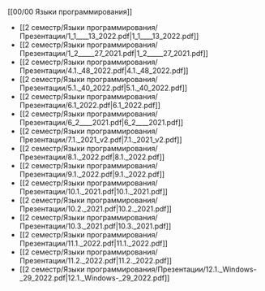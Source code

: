 [[00/00 Языки программирования]]

- [[2 семестр/Языки программирования/Презентации/1_1____13_2022.pdf|1_1____13_2022.pdf]]
- [[2 семестр/Языки программирования/Презентации/1_2_____27_2021.pdf|1_2_____27_2021.pdf]]
- [[2 семестр/Языки программирования/Презентации/4.1._48_2022.pdf|4.1._48_2022.pdf]]
- [[2 семестр/Языки программирования/Презентации/5.1._40_2022.pdf|5.1._40_2022.pdf]]
- [[2 семестр/Языки программирования/Презентации/6.1_2022.pdf|6.1_2022.pdf]]
- [[2 семестр/Языки программирования/Презентации/6_2____2021.pdf|6_2____2021.pdf]]
- [[2 семестр/Языки программирования/Презентации/7.1._2021_v2.pdf|7.1._2021_v2.pdf]]
- [[2 семестр/Языки программирования/Презентации/8.1._2022.pdf|8.1._2022.pdf]]
- [[2 семестр/Языки программирования/Презентации/9.1._2022.pdf|9.1._2022.pdf]]
- [[2 семестр/Языки программирования/Презентации/10.1._2021.pdf|10.1._2021.pdf]]
- [[2 семестр/Языки программирования/Презентации/10.2._2021.pdf|10.2._2021.pdf]]
- [[2 семестр/Языки программирования/Презентации/10.3._2021.pdf|10.3._2021.pdf]]
- [[2 семестр/Языки программирования/Презентации/11.1._2022.pdf|11.1._2022.pdf]]
- [[2 семестр/Языки программирования/Презентации/11.2._2022.pdf|11.2._2022.pdf]]
- [[2 семестр/Языки программирования/Презентации/12.1._Windows-_29_2022.pdf|12.1._Windows-_29_2022.pdf]]